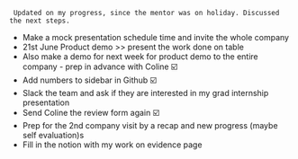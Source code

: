 	 Updated on my progress, since the mentor was on holiday. Discussed the next steps.
* Make a mock presentation schedule time and invite the whole company 
* 21st June Product demo >> present the work done on table 
* Also make a demo for next week for product demo to the entire company - prep in advance with Coline ☑️
* Add numbers to sidebar in Github ☑️
* Slack the team and ask if they are interested in my grad internship presentation 
* Send Coline the review form again ☑️
* Prep for the 2nd company visit by a recap and new progress (maybe self evaluation)s 
* Fill in the notion with my work on evidence page